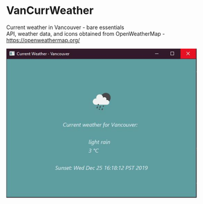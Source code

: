 # VanCurrWeather
Current weather in Vancouver - bare essentials\
API, weather data, and icons obtained from OpenWeatherMap - https://openweathermap.org/


![Weather Example](https://github.com/lenwi/VanCurrWeather/blob/master/vancurrweather.JPG)
